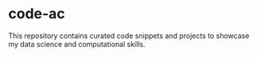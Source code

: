 # code-ac

This repository contains curated code snippets and projects to showcase my data science and computational skills.

